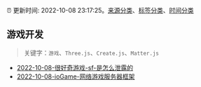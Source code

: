 :alarm_clock: 更新时间: 2022-10-08 23:17:25。[来源分类](../README.md)、[标签分类](../TAGS.md)、[时间分类](../TIMELINE.md)

## 游戏开发


> 关键字：`游戏`、`Three.js`、`Create.js`、`Matter.js`



- [2022-10-08-很好奇游戏-sf-是怎么泄露的](https://www.v2ex.com/t/885388) 
- [2022-10-08-ioGame-网络游戏服务器框架](https://toutiao.io/k/i3188vi) 